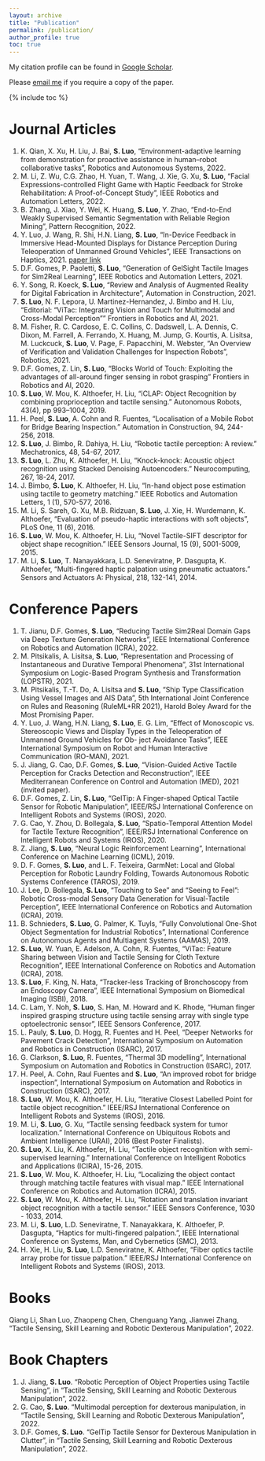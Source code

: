 ```yaml
---
layout: archive
title: "Publication"
permalink: /publication/
author_profile: true
toc: true
---
```

My citation profile can be found in [Google Scholar](https://scholar.google.co.uk/citations?user=ArnkrbwAAAAJ&hl=en).

<!-- * Our publication in the area of key generation from wireless channels is summarized at [here](/keygen/keygen-pub/)
* Our publication in the area of radio frequency fingerprinting identification is summarized at [here](/rffi/rffi-pub/) -->

Please [email me](mailto:shan.luo@kcl.ac.uk) if you require a copy of the paper.

<!-- <sup>*</sup> denotes corresponding author. -->

{% include toc %}

<!-- # Preprint -->

# Journal Articles
1. K. Qian, X. Xu, H. Liu, J. Bai, **S. Luo**, “Environment-adaptive learning from demonstration for proactive assistance in human–robot collaborative tasks”, Robotics and Autonomous Systems, 2022.
2. M. Li, Z. Wu, C.G. Zhao, H. Yuan, T. Wang, J. Xie, G. Xu, **S. Luo**, “Facial Expressions-controlled Flight Game with Haptic Feedback for Stroke Rehabilitation: A Proof-of-Concept Study”, IEEE Robotics and Automation Letters, 2022.
3. B. Zhang, J. Xiao, Y. Wei, K. Huang, **S. Luo**, Y. Zhao, “End-to-End Weakly Supervised Semantic Segmentation with Reliable Region Mining”, Pattern Recognition, 2022.
4. Y. Luo, J. Wang, R. Shi, H.N. Liang, **S. Luo**, “In-Device Feedback in Immersive Head-Mounted Displays for Distance Perception During Teleoperation of Unmanned Ground Vehicles”, IEEE Transactions on Haptics, 2021. [paper link](https://ieeexplore.ieee.org/document/9664257)
5. D.F. Gomes, P. Paoletti, **S. Luo**, “Generation of GelSight Tactile Images for Sim2Real Learning”, IEEE Robotics and Automation Letters, 2021.
6. Y. Song, R. Koeck, **S. Luo**, “Review and Analysis of Augmented Reality for Digital Fabrication in Architecture”, Automation in Construction, 2021.
7. **S. Luo**, N. F. Lepora, U. Martinez-Hernandez, J. Bimbo and H. Liu, “Editorial: “ViTac: Integrating Vision and Touch for Multimodal and Cross-Modal Perception”” Frontiers in Robotics and AI, 2021.
8. M. Fisher, R. C. Cardoso, E. C. Collins, C. Dadswell, L. A. Dennis, C. Dixon, M. Farrell, A. Ferrando, X. Huang, M. Jump, G. Kourtis, A. Lisitsa, M. Luckcuck, **S. Luo**, V. Page, F. Papacchini, M. Webster, “An Overview of Verification and Validation Challenges for Inspection Robots”, Robotics, 2021.
9. D.F. Gomes, Z. Lin, **S. Luo**, “Blocks World of Touch: Exploiting the advantages of all-around finger sensing in robot grasping” Frontiers in Robotics and AI, 2020.
10. **S. Luo**, W. Mou, K. Althoefer, H. Liu, “iCLAP: Object Recognition by combining proprioception and tactile sensing.” Autonomous Robots, 43(4), pp 993–1004, 2019.
11. H. Peel, **S. Luo**, A. Cohn and R. Fuentes, “Localisation of a Mobile Robot for Bridge Bearing Inspection.” Automation in Construction, 94, 244-256, 2018.
12. **S. Luo**, J. Bimbo, R. Dahiya, H. Liu, “Robotic tactile perception: A review.” Mechatronics, 48, 54-67, 2017.
13. **S. Luo**, L. Zhu, K. Althoefer, H. Liu, “Knock-knock: Acoustic object recognition using Stacked Denoising Autoencoders.” Neurocomputing, 267, 18-24, 2017.
14. J. Bimbo, **S. Luo**, K. Althoefer, H. Liu, “In-hand object pose estimation using tactile to geometry matching.” IEEE Robotics and Automation Letters, 1 (1), 570-577, 2016.
15. M. Li, S. Sareh, G. Xu, M.B. Ridzuan, **S. Luo**, J. Xie, H. Wurdemann, K. Althoefer, “Evaluation of pseudo-haptic interactions with soft objects”, PLoS One, 11 (6), 2016.
16. **S. Luo**, W. Mou, K. Althoefer, H. Liu, “Novel Tactile-SIFT descriptor for object shape recognition.” IEEE Sensors Journal, 15 (9), 5001-5009, 2015.
17. M. Li, **S. Luo**, T. Nanayakkara, L.D. Seneviratne, P. Dasgupta, K. Althoefer, “Multi-fingered haptic palpation using pneumatic actuators.” Sensors and Actuators A: Physical, 218, 132-141, 2014.


# Conference Papers
1. T. Jianu, D.F. Gomes, **S. Luo**, “Reducing Tactile Sim2Real Domain Gaps via Deep Texture Generation Networks”, IEEE International Conference on Robotics and Automation (ICRA), 2022.
1. M. Pitsikalis, A. Lisitsa, **S. Luo**, “Representation and Processing of Instantaneous and Durative Temporal Phenomena”, 31st International Symposium on Logic-Based Program
Synthesis and Transformation (LOPSTR), 2021.
1. M. Pitsikalis, T.-T. Do, A. Lisitsa and **S. Luo**, “Ship Type Classification Using Vessel Images and AIS Data”, 5th International Joint Conference on Rules and Reasoning (RuleML+RR 2021), Harold Boley Award for the Most Promising Paper.
1. Y. Luo, J. Wang, H.N. Liang, **S. Luo**, E. G. Lim, “Effect of Monoscopic vs. Stereoscopic Views and Display Types in the Teleoperation of Unmanned Ground Vehicles for Ob-
ject Avoidance Tasks”, IEEE International Symposium on Robot and Human Interactive Communication (RO-MAN), 2021.
1. J. Jiang, G. Cao, D.F. Gomes, **S. Luo**, “Vision-Guided Active Tactile Perception for Cracks Detection and Reconstruction”, IEEE Mediterranean Conference on Control and
Automation (MED), 2021 (invited paper).
1. D.F. Gomes, Z. Lin, **S. Luo**, “GelTip: A Finger-shaped Optical Tactile Sensor for Robotic Manipulation”, IEEE/RSJ International Conference on Intelligent Robots and Systems (IROS), 2020.
1. G. Cao, Y. Zhou, D. Bollegala, **S. Luo**, “Spatio-Temporal Attention Model for Tactile Texture Recognition”, IEEE/RSJ International Conference on Intelligent Robots and
Systems (IROS), 2020.
1. Z. Jiang, **S. Luo**, “Neural Logic Reinforcement Learning”, International Conference on Machine Learning (ICML), 2019.
1. D. F. Gomes, **S. Luo**, and L. F. Teixeira, GarmNet: Local and Global Perception for Robotic Laundry Folding, Towards Autonomous Robotic Systems Conference (TAROS), 2019.
1. J. Lee, D. Bollegala, **S. Luo**, “Touching to See” and “Seeing to Feel”: Robotic Cross-modal Sensory Data Generation for Visual-Tactile Perception”, IEEE International Conference on Robotics and Automation (ICRA), 2019.
1. B. Schnieders, **S. Luo**, G. Palmer, K. Tuyls, “Fully Convolutional One-Shot Object Segmentation for Industrial Robotics”, International Conference on Autonomous Agents and
Multiagent Systems (AAMAS), 2019.
1. **S. Luo**, W. Yuan, E. Adelson, A. Cohn, R. Fuentes, “ViTac: Feature Sharing between Vision and Tactile Sensing for Cloth Texture Recognition”, IEEE International Conference
on Robotics and Automation (ICRA), 2018.
1. **S. Luo**, F. King, N. Hata, “Tracker-less Tracking of Bronchoscopy from an Endoscopy Camera”, IEEE International Symposium on Biomedical Imaging (ISBI), 2018.
1. C. Lam, Y. Noh, **S. Luo**, S. Han, M. Howard and K. Rhode, “Human finger inspired grasping structure using tactile sensing array with single type optoelectronic sensor”, IEEE Sensors Conference, 2017.
1. L. Pauly, **S. Luo**, D. Hogg, R. Fuentes and H. Peel, “Deeper Networks for Pavement Crack Detection”, International Symposium on Automation and Robotics in Construction
(ISARC), 2017.
1. G. Clarkson, **S. Luo**, R. Fuentes, “Thermal 3D modelling”, International Symposium on Automation and Robotics in Construction (ISARC), 2017.
1. H. Peel, A. Cohn, Raul Fuentes and **S. Luo**, “An improved robot for bridge inspection”, International Symposium on Automation and Robotics in Construction (ISARC), 2017.
1. **S. Luo**, W. Mou, K. Althoefer, H. Liu, “Iterative Closest Labelled Point for tactile object recognition.” IEEE/RSJ International Conference on Intelligent Robots and Systems (IROS), 2016.
1. M. Li, **S. Luo**, G. Xu, “Tactile sensing feedback system for tumor localization.” International Conference on Ubiquitous Robots and Ambient Intelligence (URAI), 2016 (Best Poster Finalists).
1. **S. Luo**, X. Liu, K. Althoefer, H. Liu, “Tactile object recognition with semi-supervised learning.” International Conference on Intelligent Robotics and Applications (ICIRA), 15-26, 2015.
1. **S. Luo**, W. Mou, K. Althoefer, H. Liu, “Localizing the object contact through matching tactile features with visual map.” IEEE International Conference on Robotics and Automation (ICRA), 2015.
1. **S. Luo**, W. Mou, K. Althoefer, H. Liu, “Rotation and translation invariant object recognition with a tactile sensor.” IEEE Sensors Conference, 1030 - 1033, 2014.
1. M. Li, **S. Luo**, L.D. Seneviratne, T. Nanayakkara, K. Althoefer, P. Dasgupta, “Haptics for multi-fingered palpation.”, IEEE International Conference on Systems, Man, and Cybernetics (SMC), 2013.
1. H. Xie, H. Liu, **S. Luo**, L.D. Seneviratne, K. Althoefer, “Fiber optics tactile array probe for tissue palpation.” IEEE/RSJ International Conference on Intelligent Robots and Systems (IROS), 2013.

# Books
Qiang Li, Shan Luo, Zhaopeng Chen, Chenguang Yang, Jianwei Zhang, “Tactile Sensing, Skill Learning and Robotic Dexterous Manipulation”, 2022.

# Book Chapters
1. J. Jiang, **S. Luo**. “Robotic Perception of Object Properties using Tactile Sensing”, in “Tactile Sensing, Skill Learning and Robotic Dexterous Manipulation”, 2022.
1. G. Cao, **S. Luo**. “Multimodal perception for dexterous manipulation, in “Tactile Sensing, Skill Learning and Robotic Dexterous Manipulation”, 2022.
1. D.F. Gomes, **S. Luo**. “GelTip Tactile Sensor for Dexterous Manipulation in Clutter”, in “Tactile Sensing, Skill Learning and Robotic Dexterous Manipulation”, 2022.
